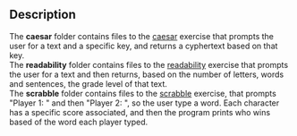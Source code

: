 ## Description
The **caesar** folder contains files to the [caesar](https://cs50.harvard.edu/college/2024/spring/psets/2/caesar/) exercise that prompts the user for a text and a specific key, and returns a cyphertext based on that key.\
The **readability** folder contains files to the [readability](https://cs50.harvard.edu/college/2024/spring/psets/2/readability/) exercise that prompts the user for a text and then returns, based on the number of letters, words and sentences, the grade level of that text.\
The **scrabble** folder contains files to the [scrabble](https://cs50.harvard.edu/college/2024/spring/psets/2/scrabble/) exercise, that prompts "Player 1: " and then "Player 2: ", so the user type a word. Each character has a specific score associated, and then the program prints who wins based of the word each player typed.
